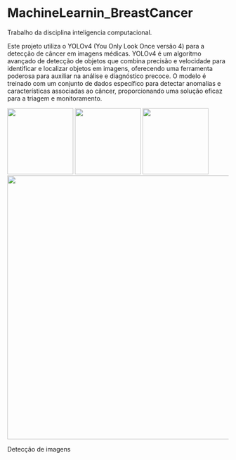 # MachineLearnin_BreastCancer
Trabalho da disciplina inteligencia computacional.

Este projeto utiliza o YOLOv4 (You Only Look Once versão 4) para a detecção de câncer em imagens médicas. YOLOv4 é um algoritmo avançado de detecção de objetos que combina precisão e velocidade para identificar e localizar objetos em imagens,  oferecendo uma ferramenta poderosa para auxiliar na análise e diagnóstico precoce. O modelo é treinado com um conjunto de dados específico para detectar anomalias e características associadas ao câncer, proporcionando uma solução eficaz para a triagem e monitoramento.

<img src="https://github.com/user-attachments/assets/a23c0918-1935-4ac5-bfb8-61a34f1a8fc5" width="150px" />
<img src="https://github.com/user-attachments/assets/038c19d0-2437-4bfd-9fb2-39dafdd06884" width="150px" />
<img src="https://github.com/user-attachments/assets/1fd318f7-7be8-4f15-af13-2c228281b3a0" width="150px" />

<img src="https://github.com/user-attachments/assets/5e2646d0-4a51-4b53-a233-825194ca09a8" width="600px" />


Detecção de imagens

